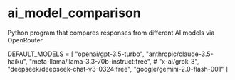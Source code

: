 # ai_model_comparison
Python program that compares responses from different AI models via OpenRouter

   DEFAULT_MODELS = [
        "openai/gpt-3.5-turbo",
        "anthropic/claude-3.5-haiku",
        "meta-llama/llama-3.3-70b-instruct:free",
        # "x-ai/grok-3",
        "deepseek/deepseek-chat-v3-0324:free",
        "google/gemini-2.0-flash-001"
    ]